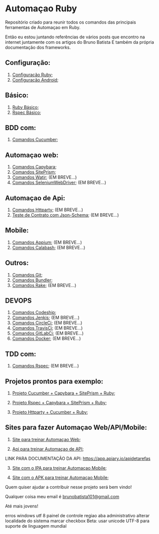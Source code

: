 # Automaçao Ruby
Repositório criado para reunir todos os comandos das principais ferramentas de Automaçao em Ruby.

Então eu estou juntando referências de vários posts que encontro na internet juntamente com os artigos do Bruno Batista
E também da própria documentação dos frameworks.

## Configuração:

1. [Configuração Ruby](https://github.com/amaxsilva/Automacao_Ruby/tree/master/tests/ConfiguracaoRuby/configuracao_ruby.md);
3. [Configuração Android](https://github.com/amaxsilva/Automaçao_Ruby/blob/master/tests/ConfiguracaoAndroid/configuracao_android.md);

## Básico:

1. [Ruby Básico](https://github.com/amaxsilva/Automaçao_Ruby/blob/master/tests/Ruby/comandos_ruby.md);
2. [Rspec Básico](https://github.com/amaxsilva/Automaçao_Ruby/blob/master/tests/Rspec/comandos_rspec.md);

## BDD com:

1. [Comandos Cucumber](https://github.com/amaxsilva/Automacao_Ruby/blob/master/tests/Cucumber/comandos_cucumber.md);

## Automaçao web:

1. [Comandos Capybara](https://github.com/amaxsilva/Automaçao_Ruby/blob/master/tests/Capybara/comandos_capybara.md);
2. [Comandos SitePrism](https://github.com/amaxsilva/Automaçao_Ruby/blob/master/tests/SitePrism/comandos_siteprism.md);
3. [Comandos Watir](https://github.com/amaxsilva/Automaçao_Ruby/blob/master/tests/Watir/comandos_watir.md); (EM BREVE...)
4. [Comandos SeleniumWebDriver](https://github.com/amaxsilva/Automaçao_Ruby/blob/master/tests/SeleniumWebdriver/comandos_selenium_webdriver.md); (EM BREVE...)

## Automaçao de Api:

1. [Comandos Httparty](https://github.com/amaxsilva/Automaçao_Ruby/blob/master/tests/Httparty/comandos_httparty.md); (EM BREVE...)
2. [Teste de Contrato com Json-Schema](https://github.com/amaxsilva/Automaçao_Ruby/blob/master/tests/JsonSchema/comandos_json_schema.md); (EM BREVE...)

## Mobile:

1. [Comandos Appium](https://github.com/amaxsilva/Automaçao_Ruby/blob/master/tests/Appium/comandos_appium.md); (EM BREVE...)
2. [Comandos Calabash](https://github.com/amaxsilva/Automaçao_Ruby/blob/master/tests/Calabash/comandos_calabash.md); (EM BREVE...)

## Outros:

1. [Comandos Git](https://github.com/amaxsilva/Automaçao_Ruby/blob/master/tests/%20Git/comandos_git.md);
2. [Comandos Bundler](https://github.com/amaxsilva/Automaçao_Ruby/blob/master/tests/Bundler/01-introducao_bundler.md);
3. [Comandos Rake](https://github.com/amaxsilva/Automaçao_Ruby/blob/master/tests/Rake/comandos_rake.md); (EM BREVE...)

## DEVOPS

1. [Comandos Codeship](https://github.com/amaxsilva/Automaçao_Ruby/blob/master/tests/Codeship/comandos_codeship.md);
2. [Comandos Jenkis](https://github.com/amaxsilva/Automaçao_Ruby/blob/master/tests/Jenkins/comandos_jenkins.md); (EM BREVE...)
3. [Comandos CircleCi](https://github.com/amaxsilva/Automaçao_Ruby/blob/master/tests/CircleCi/comandos_circleci.md); (EM BREVE...)
4. [Comandos TravisCi](https://github.com/amaxsilva/Automaçao_Ruby/blob/master/tests/Travisci/comandos_travis.md); (EM BREVE...)
5. [Comandos GitLabCi](https://github.com/amaxsilva/Automaçao_Ruby/blob/master/tests/Gitlabci/comandos_gitlabci.md); (EM BREVE...)
6. [Comandos Docker](https://github.com/amaxsilva/Automaçao_Ruby/blob/master/tests/Docker/comandos_docker.md); (EM BREVE...)

## TDD com:
1. [Comandos Rspec](https://github.com/amaxsilva/Automaçao_Ruby/blob/master/tests/Rspec/comandos_rspec.md); (EM BREVE...)

## Projetos prontos para exemplo:

1. [Projeto Cucumber + Capybara + SitePrism + Ruby](https://github.com/amaxsilva/capybara_cucumber);

2. [Projeto Rspec + Capybara + SitePrism + Ruby](https://github.com/amaxsilva/capybara_rspec);

3. [Projeto Httparty + Cucumber + Ruby](https://github.com/amaxsilva/test_api_httparty_cucumber);

## Sites para fazer Automaçao Web/API/Mobile:

1. [Site para treinar Automaçao Web](https://automacaocombatista.herokuapp.com/);

2. [Api para treinar Automaçao de API](https://automacaocombatista.herokuapp.com/);

LINK PARA DOCUMENTAÇÃO DA API: https://app.apiary.io/apidetarefas

3. [Site com o IPA para treinar Automaçao Mobile](https://iosninja.io/ipa-library);

4. [Site com o APK para treinar Automaçao Mobile](https://apkpure.com/br/app);

Quem quiser ajudar a contribuir nesse projeto será bem vindo!

Qualquer coisa meu email é brunobatista101@gmail.com

Até mais jovens!


erros windows utf 8
painel de controle
regiao
aba administrativo
alterar localidade do sistema
marcar checkbox Beta: usar unicode UTF-8 para suporte de linguagem mundial
